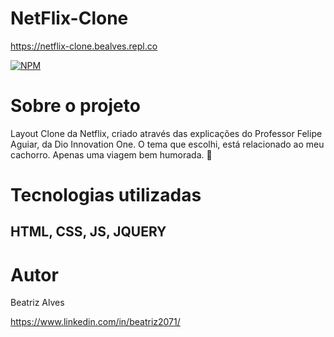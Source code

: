 # NetFlix-Clone

https://netflix-clone.bealves.repl.co 

[![NPM](https://img.shields.io/npm/l/react)](https://github.com/bea3853/netflix-clone/blob/master/LICENSE)

  

#  Sobre o projeto

  
Layout Clone da Netflix, criado através das explicações do Professor Felipe Aguiar, da Dio Innovation One.
O tema que escolhi, está relacionado ao meu cachorro. Apenas uma viagem bem humorada. 🐶

  
#  Tecnologias utilizadas

##  HTML, CSS, JS, JQUERY

#  Autor


Beatriz Alves

https://www.linkedin.com/in/beatriz2071/
